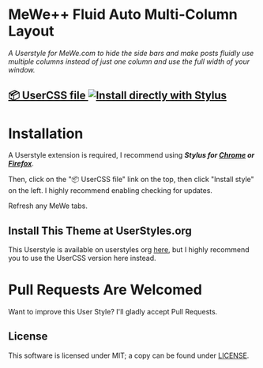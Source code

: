 
# MeWe++ Fluid Auto Multi-Column Layout

_A Userstyle for MeWe.com to hide the side bars and make posts fluidly use multiple columns instead of just one column and use the full width of your window._

## [📦 UserCSS file ![Install directly with Stylus](https://img.shields.io/badge/Install%20directly%20with-Stylus-00adad.svg)](https://raw.githubusercontent.com/kevin-guertin/mewe-fluid/master/mewe-fluid.user.css)

# Installation

A Userstyle extension is required, I recommend using **_Stylus for [Chrome](https://chrome.google.com/webstore/detail/stylus/clngdbkpkpeebahjckkjfobafhncgmne) or [Firefox](https://addons.mozilla.org/en-US/firefox/addon/styl-us/)_**.

Then, click on the "📦 UserCSS file" link on the top, then click "Install style" on the left. I highly recommend enabling checking for updates.

Refresh any MeWe tabs.

## Install This Theme at UserStyles.org

This Userstyle is available on userstyles org [here](https://userstyles.org/styles/181495/), but I highly recommend you to use the UserCSS version here instead.

# Pull Requests Are Welcomed

Want to improve this User Style? I'll gladly accept Pull Requests.

## License

This software is licensed under MIT; a copy can be found under [LICENSE](LICENSE).
